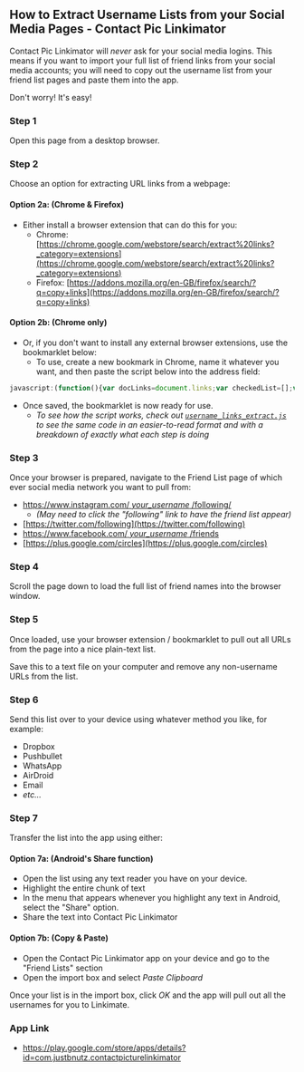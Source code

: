 ## How to Extract Username Lists from your Social Media Pages - Contact Pic Linkimator

Contact Pic Linkimator will *never* ask for your social media logins. This means if you want to import your full list of friend links from your social media accounts; you will need to copy out the username list from your friend list pages and paste them into the app. 

Don't worry! It's easy!

### Step 1
Open this page from a desktop browser.

### Step 2
Choose an option for extracting URL links from a webpage:

#### Option 2a: (Chrome & Firefox)
 - Either install a browser extension that can do this for you:
   - Chrome: [https://chrome.google.com/webstore/search/extract%20links?_category=extensions](https://chrome.google.com/webstore/search/extract%20links?_category=extensions)
   - Firefox: [https://addons.mozilla.org/en-GB/firefox/search/?q=copy+links](https://addons.mozilla.org/en-GB/firefox/search/?q=copy+links)

#### Option 2b: (Chrome only)
- Or, if you don't want to install any external browser extensions, use the bookmarklet below:
  - To use, create a new bookmark in Chrome, name it whatever you want, and then paste the script below into the address field:

```javascript
javascript:(function(){var docLinks=document.links;var checkedList=[];var checkLink;var newDoc=window.open().document;for(var i=0;i<docLinks.length;i++){checkLink=docLinks[i].href;if(checkLink.indexOf('?')>0){checkLink=checkLink.substring(0,checkLink.indexOf('?'));} if(checkLink&&!checkedList.includes(checkLink)){newDoc.writeln(checkLink);newDoc.writeln('<br />');checkedList.push(checkLink);}} newDoc.close();})();
```

  - Once saved, the bookmarklet is now ready for use.
    - *To see how the script works, check out [`username_links_extract.js`](username_links_extract.js) to see the same code in an easier-to-read format and with a breakdown of exactly what each step is doing*

### Step 3
Once your browser is prepared, navigate to the Friend List page of which ever social media network you want to pull from:

 - [https://www.instagram.com/ *your_username* /following/](https://www.instagram.com/_your_username_here_/following/)
   - *(May need to click the "following" link to have the friend list appear)*
 - [https://twitter.com/following](https://twitter.com/following)
 - [https://www.facebook.com/ *your_username* /friends](https://www.facebook.com/_your_username_here_/friends)
 - [https://plus.google.com/circles](https://plus.google.com/circles)

### Step 4
Scroll the page down to load the full list of friend names into the browser window.

### Step 5
Once loaded, use your browser extension / bookmarklet to pull out all URLs from the page into a nice plain-text list.

Save this to a text file on your computer and remove any non-username URLs from the list.

### Step 6
Send this list over to your device using whatever method you like, for example:

 - Dropbox
 - Pushbullet
 - WhatsApp
 - AirDroid
 - Email
 - *etc...*

### Step 7
Transfer the list into the app using either:

#### Option 7a: (Android's Share function)
  - Open the list using any text reader you have on your device.
  - Highlight the entire chunk of text
  - In the menu that appears whenever you highlight any text in Android, select the "Share" option.
  - Share the text into Contact Pic Linkimator

#### Option 7b: (Copy & Paste)
  - Open the Contact Pic Linkimator app on your device and go to the "Friend Lists" section
  - Open the import box and select *Paste Clipboard*

Once your list is in the import box, click *OK* and the app will pull out all the usernames for you to Linkimate.

### App Link
 - https://play.google.com/store/apps/details?id=com.justbnutz.contactpicturelinkimator
